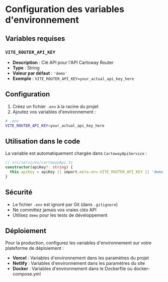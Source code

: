 # Configuration des variables d'environnement

## Variables requises

### `VITE_ROUTER_API_KEY`
- **Description** : Clé API pour l'API Cartoway Router
- **Type** : String
- **Valeur par défaut** : `'demo'`
- **Exemple** : `VITE_ROUTER_API_KEY=your_actual_api_key_here`

## Configuration

1. Créez un fichier `.env` à la racine du projet
2. Ajoutez vos variables d'environnement :

```bash
# .env
VITE_ROUTER_API_KEY=your_actual_api_key_here
```

## Utilisation dans le code

La variable est automatiquement chargée dans `CartowayApiService` :

```typescript
// src/services/cartowayApi.ts
constructor(apiKey?: string) {
  this.apiKey = apiKey || import.meta.env.VITE_ROUTER_API_KEY || 'demo';
}
```

## Sécurité

- Le fichier `.env` est ignoré par Git (dans `.gitignore`)
- Ne committez jamais vos vraies clés API
- Utilisez `demo` pour les tests de développement

## Déploiement

Pour la production, configurez les variables d'environnement sur votre plateforme de déploiement :

- **Vercel** : Variables d'environnement dans les paramètres du projet
- **Netlify** : Variables d'environnement dans les paramètres du site
- **Docker** : Variables d'environnement dans le Dockerfile ou docker-compose.yml
